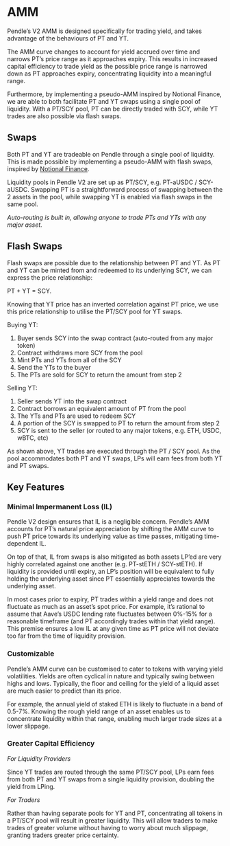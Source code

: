 # AMM

Pendle’s V2 AMM is designed specifically for trading yield, and takes advantage of the behaviours of PT and YT.

The AMM curve changes to account for yield accrued over time and narrows PT’s price range as it approaches expiry. This results in increased capital efficiency to trade yield as the possible price range is narrowed down as PT approaches expiry, concentrating liquidity into a meaningful range.

Furthermore, by implementing a pseudo-AMM inspired by Notional Finance, we are able to both facilitate PT and YT swaps using a single pool of liquidity. With a PT/SCY pool, PT can be directly traded with SCY, while YT trades are also possible via flash swaps.

## Swaps

Both PT and YT are tradeable on Pendle through a single pool of liquidity. This is made possible by implementing a pseudo-AMM with flash swaps, inspired by [Notional Finance](https://notional.finance/).  

Liquidity pools in Pendle V2 are set up as PT/SCY, e.g. PT-aUSDC / SCY-aUSDC. Swapping PT is a straightforward process of swapping between the 2 assets in the pool, while swapping YT is enabled via flash swaps in the same pool.

_Auto-routing is built in, allowing anyone to trade PTs and YTs with any major asset._

## Flash Swaps

Flash swaps are possible due to the relationship between PT and YT. As PT and YT can be minted from and redeemed to its underlying SCY, we can express the price relationship:

PT + YT = SCY.

Knowing that YT price has an inverted correlation against PT price, we use this price relationship to utilise the PT/SCY pool for YT swaps.

Buying YT:

1. Buyer sends SCY into the swap contract (auto-routed from any major token)
2. Contract withdraws more SCY from the pool
3. Mint PTs and YTs from all of the SCY
4. Send the YTs to the buyer
5. The PTs are sold for SCY to return the amount from step 2

<!-- <p id="gdcalert9" ><span style="color: red; font-weight: bold">>>>>>  gd2md-html alert: inline image link here (to images/image9.png). Store image on your image server and adjust path/filename/extension if necessary. </span><br>(<a href="#">Back to top</a>)(<a href="#gdcalert10">Next alert</a>)<br><span style="color: red; font-weight: bold">>>>>> </span></p>

![alt_text](images/image9.png "image_tooltip") -->

Selling YT:

1. Seller sends YT into the swap contract
2. Contract borrows an equivalent amount of PT from the pool
3. The YTs and PTs are used to redeem SCY
4. A portion of the SCY is swapped to PT to return the amount from step 2
5. SCY is sent to the seller (or routed to any major tokens, e.g. ETH, USDC, wBTC, etc)

<!-- <p id="gdcalert10" ><span style="color: red; font-weight: bold">>>>>>  gd2md-html alert: inline image link here (to images/image10.png). Store image on your image server and adjust path/filename/extension if necessary. </span><br>(<a href="#">Back to top</a>)(<a href="#gdcalert11">Next alert</a>)<br><span style="color: red; font-weight: bold">>>>>> </span></p>

![alt_text](images/image10.png "image_tooltip") -->

As shown above, YT trades are executed through the PT / SCY pool. As the pool accommodates both PT and YT swaps, LPs will earn fees from both YT and PT swaps.

## Key Features

### Minimal Impermanent Loss (IL)

Pendle V2 design ensures that IL is a negligible concern. Pendle’s AMM accounts for PT’s natural price appreciation by shifting the AMM curve to push PT price towards its underlying value as time passes, mitigating time-dependent IL.

On top of that, IL from swaps is also mitigated as both assets LP’ed are very highly correlated against one another (e.g. PT-stETH / SCY-stETH). If liquidity is provided until expiry, an LP’s position will be equivalent to fully holding the underlying asset since PT essentially appreciates towards the underlying asset.

In most cases prior to expiry, PT trades within a yield range and does not fluctuate as much as an asset’s spot price. For example, it’s rational to assume that Aave’s USDC lending rate fluctuates between 0%-15% for a reasonable timeframe (and PT accordingly trades within that yield range). This premise ensures a low IL at any given time as PT price will not deviate too far from the time of liquidity provision.

### Customizable

<!-- <p id="gdcalert11" ><span style="color: red; font-weight: bold">>>>>>  gd2md-html alert: inline image link here (to images/image11.png). Store image on your image server and adjust path/filename/extension if necessary. </span><br>(<a href="#">Back to top</a>)(<a href="#gdcalert12">Next alert</a>)<br><span style="color: red; font-weight: bold">>>>>> </span></p>

![alt_text](images/image11.png "image_tooltip") -->

Pendle’s AMM curve can be customised to cater to tokens with varying yield volatilities. Yields are often cyclical in nature and typically swing between highs and lows. Typically, the floor and ceiling for the yield of a liquid asset are much easier to predict than its price.

For example, the annual yield of staked ETH is likely to fluctuate in a band of 0.5-7%. Knowing the rough yield range of an asset enables us to concentrate liquidity within that range, enabling much larger trade sizes at a lower slippage.

### Greater Capital Efficiency

_For Liquidity Providers_

Since YT trades are routed through the same PT/SCY pool, LPs earn fees from both PT and YT swaps from a single liquidity provision, doubling the yield from LPing.

_For Traders_

Rather than having separate pools for YT and PT, concentrating all tokens in a PT/SCY pool will result in greater liquidity. This will allow traders to make trades of greater volume without having to worry about much slippage, granting traders greater price certainty.
